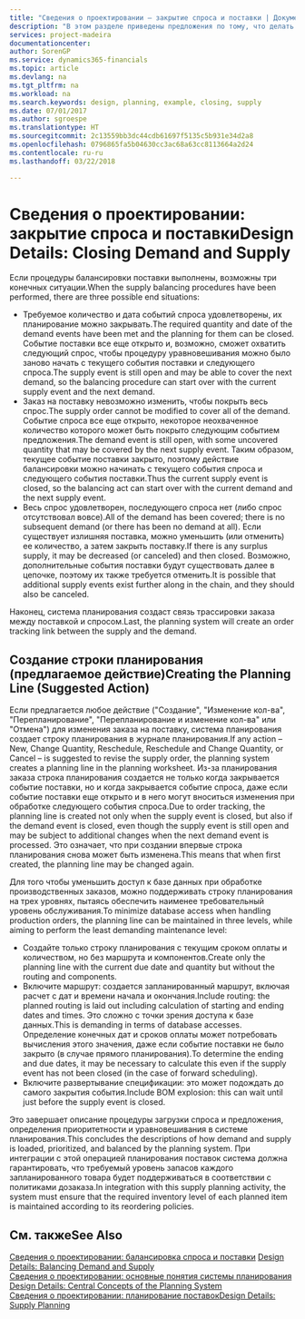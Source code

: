 ```yaml
---
title: "Сведения о проектировании — закрытие спроса и поставки | Документы Майкрософт"
description: "В этом разделе приведены предложения по тому, что делать после выполнения процедур балансировки поставки."
services: project-madeira
documentationcenter: 
author: SorenGP
ms.service: dynamics365-financials
ms.topic: article
ms.devlang: na
ms.tgt_pltfrm: na
ms.workload: na
ms.search.keywords: design, planning, example, closing, supply
ms.date: 07/01/2017
ms.author: sgroespe
ms.translationtype: HT
ms.sourcegitcommit: 2c13559bb3dc44cdb61697f5135c5b931e34d2a8
ms.openlocfilehash: 0796865fa5b04630cc3ac68a63cc8113664a2d24
ms.contentlocale: ru-ru
ms.lasthandoff: 03/22/2018

---
```

# <a name="design-details-closing-demand-and-supply"></a><span data-ttu-id="77d5c-103">Сведения о проектировании: закрытие спроса и поставки</span><span class="sxs-lookup"><span data-stu-id="77d5c-103">Design Details: Closing Demand and Supply</span></span>
<span data-ttu-id="77d5c-104">Если процедуры балансировки поставки выполнены, возможны три конечных ситуации.</span><span class="sxs-lookup"><span data-stu-id="77d5c-104">When the supply balancing procedures have been performed, there are three possible end situations:</span></span>  
  
* <span data-ttu-id="77d5c-105">Требуемое количество и дата событий спроса удовлетворены, их планирование можно закрывать.</span><span class="sxs-lookup"><span data-stu-id="77d5c-105">The required quantity and date of the demand events have been met and the planning for them can be closed.</span></span> <span data-ttu-id="77d5c-106">Событие поставки все еще открыто и, возможно, сможет охватить следующий спрос, чтобы процедуру уравновешивания можно было заново начать с текущего события поставки и следующего спроса.</span><span class="sxs-lookup"><span data-stu-id="77d5c-106">The supply event is still open and may be able to cover the next demand, so the balancing procedure can start over with the current supply event and the next demand.</span></span>  
* <span data-ttu-id="77d5c-107">Заказ на поставку невозможно изменить, чтобы покрыть весь спрос.</span><span class="sxs-lookup"><span data-stu-id="77d5c-107">The supply order cannot be modified to cover all of the demand.</span></span> <span data-ttu-id="77d5c-108">Событие спроса все еще открыто, некоторое неохваченное количество которого может быть покрыто следующим событием предложения.</span><span class="sxs-lookup"><span data-stu-id="77d5c-108">The demand event is still open, with some uncovered quantity that may be covered by the next supply event.</span></span> <span data-ttu-id="77d5c-109">Таким образом, текущее событие поставки закрыто, поэтому действие балансировки можно начинать с текущего события спроса и следующего события поставки.</span><span class="sxs-lookup"><span data-stu-id="77d5c-109">Thus the current supply event is closed, so the balancing act can start over with the current demand and the next supply event.</span></span>  
* <span data-ttu-id="77d5c-110">Весь спрос удовлетворен, последующего спроса нет (либо спрос отсутствовал вовсе).</span><span class="sxs-lookup"><span data-stu-id="77d5c-110">All of the demand has been covered; there is no subsequent demand (or there has been no demand at all).</span></span> <span data-ttu-id="77d5c-111">Если существует излишняя поставка, можно уменьшить (или отменить) ее количество, а затем закрыть поставку.</span><span class="sxs-lookup"><span data-stu-id="77d5c-111">If there is any surplus supply, it may be decreased (or canceled) and then closed.</span></span> <span data-ttu-id="77d5c-112">Возможно, дополнительные события поставки будут существовать далее в цепочке, поэтому их также требуется отменить.</span><span class="sxs-lookup"><span data-stu-id="77d5c-112">It is possible that additional supply events exist further along in the chain, and they should also be canceled.</span></span>  
  
<span data-ttu-id="77d5c-113">Наконец, система планирования создаст связь трассировки заказа между поставкой и спросом.</span><span class="sxs-lookup"><span data-stu-id="77d5c-113">Last, the planning system will create an order tracking link between the supply and the demand.</span></span>  
  
## <a name="creating-the-planning-line-suggested-action"></a><span data-ttu-id="77d5c-114">Создание строки планирования (предлагаемое действие)</span><span class="sxs-lookup"><span data-stu-id="77d5c-114">Creating the Planning Line (Suggested Action)</span></span>  
<span data-ttu-id="77d5c-115">Если предлагается любое действие ("Создание", "Изменение кол-ва", "Перепланирование", "Перепланирование и изменение кол-ва" или "Отмена") для изменения заказа на поставку, система планирования создает строку планирования в журнале планирования.</span><span class="sxs-lookup"><span data-stu-id="77d5c-115">If any action – New, Change Quantity, Reschedule, Reschedule and Change Quantity, or Cancel – is suggested to revise the supply order, the planning system creates a planning line in the planning worksheet.</span></span> <span data-ttu-id="77d5c-116">Из-за планирования заказа строка планирования создается не только когда закрывается событие поставки, но и когда закрывается событие спроса, даже если событие поставки еще открыто и в него могут вноситься изменения при обработке следующего события спроса.</span><span class="sxs-lookup"><span data-stu-id="77d5c-116">Due to order tracking, the planning line is created not only when the supply event is closed, but also if the demand event is closed, even though the supply event is still open and may be subject to additional changes when the next demand event is processed.</span></span> <span data-ttu-id="77d5c-117">Это означает, что при создании впервые строка планирования снова может быть изменена.</span><span class="sxs-lookup"><span data-stu-id="77d5c-117">This means that when first created, the planning line may be changed again.</span></span>  
  
<span data-ttu-id="77d5c-118">Для того чтобы уменьшить доступ к базе данных при обработке производственных заказов, можно поддерживать строку планирования на трех уровнях, пытаясь обеспечить наименее требовательный уровень обслуживания.</span><span class="sxs-lookup"><span data-stu-id="77d5c-118">To minimize database access when handling production orders, the planning line can be maintained in three levels, while aiming to perform the least demanding maintenance level:</span></span>  
  
* <span data-ttu-id="77d5c-119">Создайте только строку планирования с текущим сроком оплаты и количеством, но без маршрута и компонентов.</span><span class="sxs-lookup"><span data-stu-id="77d5c-119">Create only the planning line with the current due date and quantity but without the routing and components.</span></span>  
* <span data-ttu-id="77d5c-120">Включите маршрут: создается запланированный маршрут, включая расчет с дат и времени начала и окончания.</span><span class="sxs-lookup"><span data-stu-id="77d5c-120">Include routing: the planned routing is laid out including calculation of starting and ending dates and times.</span></span> <span data-ttu-id="77d5c-121">Это сложно с точки зрения доступа к базе данных.</span><span class="sxs-lookup"><span data-stu-id="77d5c-121">This is demanding in terms of database accesses.</span></span> <span data-ttu-id="77d5c-122">Определение конечных дат и сроков оплаты может потребовать вычисления этого значения, даже если событие поставки не было закрыто (в случае прямого планирования).</span><span class="sxs-lookup"><span data-stu-id="77d5c-122">To determine the ending and due dates, it may be necessary to calculate this even if the supply event has not been closed (in the case of forward scheduling).</span></span>  
* <span data-ttu-id="77d5c-123">Включите развертывание спецификации: это может подождать до самого закрытия события.</span><span class="sxs-lookup"><span data-stu-id="77d5c-123">Include BOM explosion: this can wait until just before the supply event is closed.</span></span>  
  
<span data-ttu-id="77d5c-124">Это завершает описание процедуры загрузки спроса и предложения, определения приоритетности и уравновешивания в системе планирования.</span><span class="sxs-lookup"><span data-stu-id="77d5c-124">This concludes the descriptions of how demand and supply is loaded, prioritized, and balanced by the planning system.</span></span> <span data-ttu-id="77d5c-125">При интеграции с этой операцией планирования поставок система должна гарантировать, что требуемый уровень запасов каждого запланированного товара будет поддерживаться в соответствии с политиками дозаказа.</span><span class="sxs-lookup"><span data-stu-id="77d5c-125">In integration with this supply planning activity, the system must ensure that the required inventory level of each planned item is maintained according to its reordering policies.</span></span>  
  
## <a name="see-also"></a><span data-ttu-id="77d5c-126">См. также</span><span class="sxs-lookup"><span data-stu-id="77d5c-126">See Also</span></span>  
<span data-ttu-id="77d5c-127">[Сведения о проектировании: балансировка спроса и поставки](design-details-balancing-demand-and-supply.md) </span><span class="sxs-lookup"><span data-stu-id="77d5c-127">[Design Details: Balancing Demand and Supply](design-details-balancing-demand-and-supply.md) </span></span>  
<span data-ttu-id="77d5c-128">[Сведения о проектировании: основные понятия системы планирования](design-details-central-concepts-of-the-planning-system.md) </span><span class="sxs-lookup"><span data-stu-id="77d5c-128">[Design Details: Central Concepts of the Planning System](design-details-central-concepts-of-the-planning-system.md) </span></span>  
[<span data-ttu-id="77d5c-129">Сведения о проектировании: планирование поставок</span><span class="sxs-lookup"><span data-stu-id="77d5c-129">Design Details: Supply Planning</span></span>](design-details-supply-planning.md)
